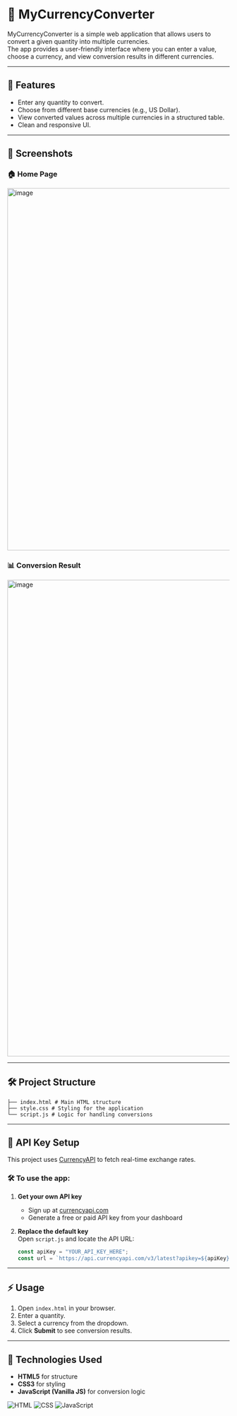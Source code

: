 
# 💱 MyCurrencyConverter

MyCurrencyConverter is a simple web application that allows users to convert a given quantity into multiple currencies.  
The app provides a user-friendly interface where you can enter a value, choose a currency, and view conversion results in different currencies.

---

## 🚀 Features
- Enter any quantity to convert.
- Choose from different base currencies (e.g., US Dollar).
- View converted values across multiple currencies in a structured table.
- Clean and responsive UI.

---

## 📸 Screenshots

### 🏠 Home Page
<img width="1911" height="821" alt="image" src="https://github.com/user-attachments/assets/5755b8c3-5e5c-4a04-8cc8-710f2cbf6eaf" />


### 📊 Conversion Result
<img width="1897" height="1080" alt="image" src="https://github.com/user-attachments/assets/3cf71a24-ab00-4695-b3c5-c7f9834e8329" />


---

## 🛠️ Project Structure

```
├── index.html # Main HTML structure
├── style.css # Styling for the application
└── script.js # Logic for handling conversions
```

---

## 🔑 API Key Setup

This project uses [CurrencyAPI](https://currencyapi.com/) to fetch real-time exchange rates.

### 🛠️ To use the app:
1. **Get your own API key**  
   - Sign up at [currencyapi.com](https://currencyapi.com/)
   - Generate a free or paid API key from your dashboard

2. **Replace the default key**  
   Open `script.js` and locate the API URL:
   ```javascript
   const apiKey = "YOUR_API_KEY_HERE";
   const url = `https://api.currencyapi.com/v3/latest?apikey=${apiKey}&base_currency=${currency}`;

---

## ⚡ Usage
1. Open `index.html` in your browser.
2. Enter a quantity.
3. Select a currency from the dropdown.
4. Click **Submit** to see conversion results.

---

## 📌 Technologies Used
- **HTML5** for structure  
- **CSS3** for styling  
- **JavaScript (Vanilla JS)** for conversion logic  

![HTML](https://img.shields.io/badge/-HTML-orange) 
![CSS](https://img.shields.io/badge/-CSS-blue) 
![JavaScript](https://img.shields.io/badge/-JavaScript-yellow)





